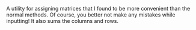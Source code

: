 A utility for assigning matrices that I found to be more convenient than the normal methods. Of course, you better not make any mistakes while inputting! It also sums the columns and rows.

